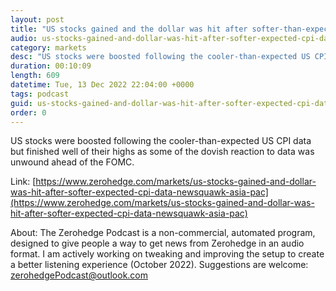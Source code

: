 ```yaml
---
layout: post
title: "US stocks gained and the dollar was hit after softer-than-expected CPI data - Newsquawk Asia-Pac Market Open"
audio: us-stocks-gained-and-dollar-was-hit-after-softer-expected-cpi-data-newsquawk-asia-pac-0
category: markets
desc: "US stocks were boosted following the cooler-than-expected US CPI data but finished well of their highs as some of the dovish reaction to data was unwound ahead of the FOMC."
duration: 00:10:09
length: 609
datetime: Tue, 13 Dec 2022 22:04:00 +0000
tags: podcast
guid: us-stocks-gained-and-dollar-was-hit-after-softer-expected-cpi-data-newsquawk-asia-pac-0
order: 0
---
```

US stocks were boosted following the cooler-than-expected US CPI data but finished well of their highs as some of the dovish reaction to data was unwound ahead of the FOMC.

Link: [https://www.zerohedge.com/markets/us-stocks-gained-and-dollar-was-hit-after-softer-expected-cpi-data-newsquawk-asia-pac](https://www.zerohedge.com/markets/us-stocks-gained-and-dollar-was-hit-after-softer-expected-cpi-data-newsquawk-asia-pac)

About: The Zerohedge Podcast is a non-commercial, automated program, designed to give people a way to get news from Zerohedge in an audio format.  I am actively working on tweaking and improving the setup to create a better listening experience (October 2022).  Suggestions are welcome: [zerohedgePodcast@outlook.com](mailto:zerohedgePodcast@outlook.com)